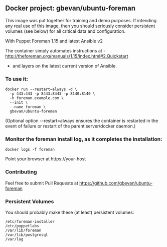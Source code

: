 ## Docker project: gbevan/ubuntu-foreman

This image was put together for training and demo purposes.  If intending any real use of this image, then you
should seriously consider persistent volumes (see below) for all critical data and configuration.

With Puppet Foreman 1.15 and latest Ansible v2

The container simply automates instructions at - http://theforeman.org/manuals/1.15/index.html#2.Quickstart
- and layers on the latest current version of Ansible.

### To use it:
```
docker run --restart=always -d \
  -p 443:443 -p 8443:8443 -p 8140:8140 \
  -h foreman.example.com \
  --init \
  --name foreman \
  gbevan/ubuntu-foreman
```

(Optional option --restart=always ensures the container is restarted in the event of failure or restart of the parent server/docker daemon.)

### Monitor the foreman install log, as it completes the installation:
```
docker logs -f foreman
```

Point your browser at https://your-host

### Contributing

Feel free to submit Pull Requests at https://github.com/gbevan/ubuntu-foreman

### Persistent Volumes
You should probably make these (at least) persistent volumes:
```
/etc/foreman-installer
/etc/puppetlabs
/var/lib/foreman
/var/lib/postgresql
/var/log
```
